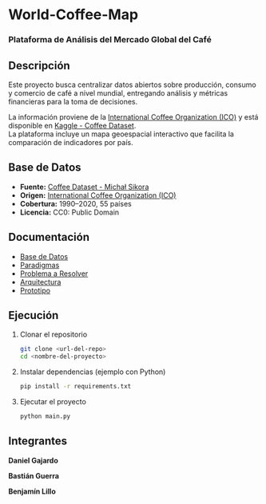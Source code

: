 # World-Coffee-Map  
### Plataforma de Análisis del Mercado Global del Café

## Descripción
Este proyecto busca centralizar datos abiertos sobre producción, consumo y comercio de café a nivel mundial, entregando análisis y métricas financieras para la toma de decisiones.  

La información proviene de la [International Coffee Organization (ICO)](https://ico.org/) y está disponible en [Kaggle - Coffee Dataset](https://www.kaggle.com/datasets/michals22/coffee-dataset).  
La plataforma incluye un mapa geoespacial interactivo que facilita la comparación de indicadores por país.

## Base de Datos
- **Fuente:** [Coffee Dataset - Michał Sikora](https://www.kaggle.com/datasets/michals22/coffee-dataset)  
- **Origen:** [International Coffee Organization (ICO)](https://ico.org/)  
- **Cobertura:** 1990–2020, 55 países  
- **Licencia:** CC0: Public Domain  

## Documentación 

- [Base de Datos](docs/DATA_SOURCE.md)
- [Paradigmas](docs/PARADIGM.md)
- [Problema a Resolver](docs/PROBLEM_STATEMENT.md)
- [Arquitectura](docs/ARQUITECTURA.png)
- [Prototipo](docs/PROTOTIPO.md)

## Ejecución
1. Clonar el repositorio  
   ```bash
   git clone <url-del-repo>
   cd <nombre-del-proyecto>

2. Instalar dependencias (ejemplo con Python)
   ```bash
   pip install -r requirements.txt

3. Ejecutar el proyecto
   ```bash
   python main.py

## Integrantes

**Daniel Gajardo**

**Bastián Guerra**

**Benjamín Lillo**
